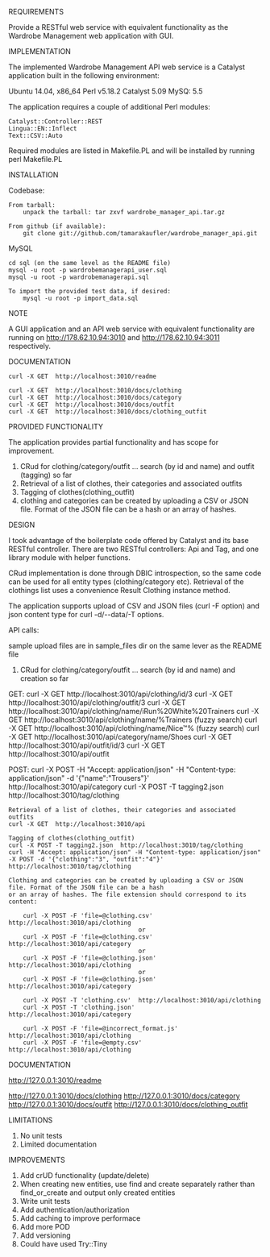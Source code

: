 REQUIREMENTS

Provide a RESTful web service with equivalent functionality as the Wardrobe Management web application with GUI.

IMPLEMENTATION

The implemented Wardrobe Management API web service is a Catalyst application built in the following environment:

Ubuntu 14.04, x86_64
Perl v5.18.2
Catalyst 5.09
MySQ: 5.5

The application requires a couple of additional Perl modules:

    Catalyst::Controller::REST
    Lingua::EN::Inflect
    Text::CSV::Auto

Required modules are listed in Makefile.PL and will be installed by running 
    perl Makefile.PL

INSTALLATION

Codebase:

    From tarball:
        unpack the tarball: tar zxvf wardrobe_manager_api.tar.gz

    From github (if available):
        git clone git://github.com/tamarakaufler/wardrobe_manager_api.git

MySQL

    cd sql (on the same level as the README file)
    mysql -u root -p wardrobemanagerapi_user.sql
    mysql -u root -p wardrobemanagerapi.sql

    To import the provided test data, if desired:
        mysql -u root -p import_data.sql

NOTE

A GUI application and an API web service with equivalent functionality are running on http://178.62.10.94:3010 and http://178.62.10.94:3011 respectively.

DOCUMENTATION

    curl -X GET  http://localhost:3010/readme

    curl -X GET  http://localhost:3010/docs/clothing
    curl -X GET  http://localhost:3010/docs/category
    curl -X GET  http://localhost:3010/docs/outfit
    curl -X GET  http://localhost:3010/docs/clothing_outfit

PROVIDED FUNCTIONALITY

The application provides partial functionality and has scope for improvement.

1) CRud for clothing/category/outfit ... search (by id and name) and outfit (tagging) so far
2) Retrieval of a list of clothes, their categories and associated outfits
3) Tagging of clothes(clothing_outfit)
4) clothing and categories can be created by uploading a CSV or JSON file. Format of the JSON file can be a hash or an array of hashes.

DESIGN

I took advantage of the boilerplate code offered by Catalyst and its base RESTful controller. There are two RESTful controllers: Api and Tag,
and one library module with helper functions.

CRud implementation is done through DBIC introspection, so the same code can be used for all entity types (clothing/category etc).
Retrieval of the clothings list uses a convenience Result Clothing instance method. 

The application supports upload of CSV and JSON files (curl -F option) and json content type for curl -d/--data/-T options.  

API calls:

sample upload files are in sample_files dir on the same lever as the README file

1) CRud for clothing/category/outfit ... search (by id and name) and creation so far

GET:
    curl -X GET  http://localhost:3010/api/clothing/id/3
    curl -X GET  http://localhost:3010/api/clothing/outfit/3
    curl -X GET  http://localhost:3010/api/clothing/name/iRun%20White%20Trainers
    curl -X GET  http://localhost:3010/api/clothing/name/%Trainers    (fuzzy search)
    curl -X GET  http://localhost:3010/api/clothing/name/Nice™%       (fuzzy search)
    curl -X GET  http://localhost:3010/api/category/name/Shoes
    curl -X GET  http://localhost:3010/api/outfit/id/3
    curl -X GET  http://localhost:3010/api/outfit

POST:
    curl -X POST -H "Accept: application/json" -H "Content-type: application/json" -d '{"name":"Trousers"}'  http://localhost:3010/api/category
    curl -X POST -T tagging2.json  http://localhost:3010/tag/clothing

    Retrieval of a list of clothes, their categories and associated outfits
    curl -X GET  http://localhost:3010/api

    Tagging of clothes(clothing_outfit)
    curl -X POST -T tagging2.json  http://localhost:3010/tag/clothing 
    curl -H "Accept: application/json" -H "Content-type: application/json" -X POST -d '{"clothing":"3", "outfit":"4"}'  http://localhost:3010/tag/clothing

    Clothing and categories can be created by uploading a CSV or JSON file. Format of the JSON file can be a hash
    or an array of hashes. The file extension should correspond to its content:        

        curl -X POST -F 'file=@clothing.csv'  http://localhost:3010/api/clothing
                                        or
        curl -X POST -F 'file=@clothing.csv'  http://localhost:3010/api/category
                                        or
        curl -X POST -F 'file=@clothing.json'  http://localhost:3010/api/clothing
                                        or
        curl -X POST -F 'file=@clothing.json'  http://localhost:3010/api/category

        curl -X POST -T 'clothing.csv'  http://localhost:3010/api/clothing
        curl -X POST -T 'clothing.json'  http://localhost:3010/api/category

        curl -X POST -F 'file=@incorrect_format.js'  http://localhost:3010/api/clothing
        curl -X POST -F 'file=@empty.csv'  http://localhost:3010/api/clothing

DOCUMENTATION

http://127.0.0.1:3010/readme

http://127.0.0.1:3010/docs/clothing
http://127.0.0.1:3010/docs/category
http://127.0.0.1:3010/docs/outfit
http://127.0.0.1:3010/docs/clothing_outfit


LIMITATIONS

1) No unit tests
2) Limited documentation

IMPROVEMENTS 

1) Add crUD functionality (update/delete)
2) When creating new entities, use find and create separately rather than find_or_create and output only created entities
3) Write unit tests
4) Add authentication/authorization
5) Add caching to improve performace
6) Add more POD
7) Add versioning
8) Could have used Try::Tiny

